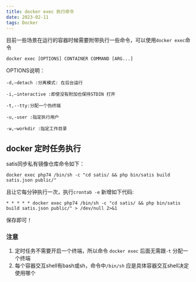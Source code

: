 ```yaml
---
title: docker exec 执行命令
date: 2023-02-11
tags: Docker
---
```


目前一些场景在运行的容器时候需要附带执行一些命令，可以使用`docker exec`命令

`docker exec [OPTIONS] CONTAINER COMMAND [ARG...]`


OPTIONS说明：

    -d,–detach :分离模式: 在后台运行

    -i,–interactive :即使没有附加也保持STDIN 打开

    -t,--tty:分配一个伪终端

    -u,-user :指定执行用户

    -w,–workdir :指定工作目录


## docker 定时任务执行
satis同步私有镜像仓库命令如下：

`docker exec php74 /bin/sh -c "cd satis/ && php bin/satis build satis.json public/"`

且让它每分钟执行一次，执行`crontab -e` 新增如下代码:

`* * * * * docker exec php74 /bin/sh -c "cd satis/ && php bin/satis build satis.json public/" > /dev/null 2>&1`

保存即可！

### 注意
1. 定时任务不需要开启一个终端，所以命令 `docker exec` 后面无需跟`-t` 分配一个终端
2. 每个容器交互shell有bash或sh，命令中`/bin/sh` 应是具体容器交互shell决定使用哪个